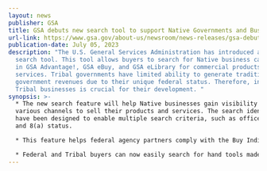 ```yaml
---
layout: news
publisher: GSA
title: GSA debuts new search tool to support Native Governments and Businesses
url-link: https://www.gsa.gov/about-us/newsroom/news-releases/gsa-debuts-new-search-tool-to-support-native-governments-07052023
publication-date: July 05, 2023
description: "The U.S. General Services Administration has introduced a new
  search tool. This tool allows buyers to search for Native business categories
  in GSA Advantage!, GSA eBuy, and GSA eLibrary for commercial products and
  services. Tribal governments have limited ability to generate traditional
  government revenues due to their unique federal status. Therefore, income from
  Tribal businesses is crucial for their development. "
synopsis: >-
  * The new search feature will help Native businesses gain visibility in
  various channels to sell their products and services. The search identifiers
  have been designed to enable multiple search criteria, such as office supplies
  and 8(a) status.

  * This feature helps federal agency partners comply with the Buy Indian Act. These recent enhancements to the search function enable buyers to meet socioeconomic contracting goals more efficiently and identify specific acquisition pathways.

  * Federal and Tribal buyers can now easily search for hand tools made by American Indian-owned small businesses.
---
```

